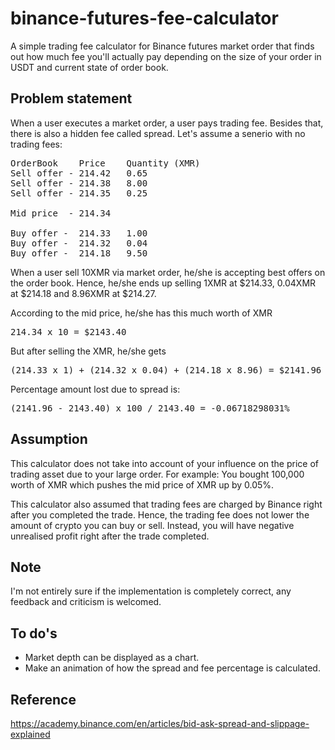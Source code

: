 # binance-futures-fee-calculator
A simple trading fee calculator for Binance futures market order that finds out how much fee you'll actually pay depending on the size of your order in USDT and current state of order book.


## Problem statement
When a user executes a market order, a user pays trading fee. Besides that, there is also a hidden fee called spread.
Let's assume a senerio with no trading fees:
<pre>
OrderBook    Price    Quantity (XMR)  
Sell offer - 214.42   0.65  
Sell offer - 214.38   8.00  
Sell offer - 214.35   0.25  

Mid price  - 214.34

Buy offer -  214.33   1.00  
Buy offer -  214.32   0.04  
Buy offer -  214.18   9.50  
</pre>

When a user sell 10XMR via market order, he/she is accepting best offers on the order book.
Hence, he/she ends up selling 1XMR at $214.33, 0.04XMR at $214.18 and 8.96XMR at $214.27.

According to the mid price, he/she has this much worth of XMR
<pre>
214.34 x 10 = $2143.40
</pre>

But after selling the XMR, he/she gets
<pre>
(214.33 x 1) + (214.32 x 0.04) + (214.18 x 8.96) = $2141.96
</pre>

Percentage amount lost due to spread is:
<pre>
(2141.96 - 2143.40) x 100 / 2143.40 = -0.06718298031%
</pre>

## Assumption
This calculator does not take into account of your influence on the price of trading asset due to your large order.
For example:
You bought 100,000 worth of XMR which pushes the mid price of XMR up by 0.05%.

This calculator also assumed that trading fees are charged by Binance right after you completed the trade. Hence, the trading fee does not lower the amount of crypto you can buy or sell. Instead, you will have negative unrealised profit right after the trade completed.

## Note
I'm not entirely sure if the implementation is completely correct, any feedback and criticism is welcomed.

## To do's
<ul>
  <li>Market depth can be displayed as a chart.</li>
  <li>Make an animation of how the spread and fee percentage is calculated.</li>
</ul>



## Reference
https://academy.binance.com/en/articles/bid-ask-spread-and-slippage-explained

